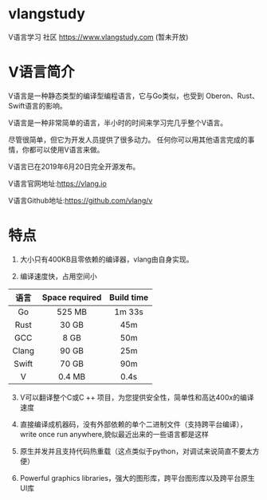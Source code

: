 # vlangstudy
V语言学习 社区 https://www.vlangstudy.com (暂未开放)
# V语言简介
V语言是一种静态类型的编译型编程语言，它与Go类似，也受到 Oberon、Rust、Swift语言的影响。

V语言是一种非常简单的语言，半小时的时间来学习完几乎整个V语言。

尽管很简单，但它为开发人员提供了很多动力。 任何你可以用其他语言完成的事情，你都可以使用V语言来做。


V语言已在2019年6月20日完全开源发布。

V语言官网地址:https://vlang.io

V语言Github地址:https://github.com/vlang/v

# 特点
1. 大小只有400KB且零依赖的编译器，vlang由自身实现。

2. 编译速度快，占用空间小

  语言|Space required|	Build time
  :---:|:---:|:---:
  Go	|525 MB	|1m 33s
  Rust|	30 GB	|45m
  GCC	|8 GB	|50m
  Clang	|90 GB	|25m
  Swift|	70 GB |90m
  V	|0.4 MB	|0.4s

3. V可以翻译整个C或C ++ 项目，为您提供安全性，简单性和高达400x的编译速度

4. 直接编译成机器码，没有外部依赖的单个二进制文件（支持跨平台编译），write once run anywhere,貌似最近出来的一些语言都是这样 

5. 原生并发并且支持代码热重载（这点类似于python，对调试来说简直不要太方便）

6. Powerful graphics libraries，强大的图形库，跨平台图形库以及跨平台原生UI库

